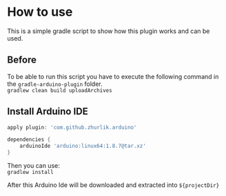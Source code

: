 # How to use
This is a simple gradle script to show how this plugin works and can be used.

## Before
To be able to run this script you have to execute the following command in the `gradle-arduino-plugin` folder.    
`gradlew clean build uploadArchives`

## Install Arduino IDE
```groovy
apply plugin: 'com.github.zhurlik.arduino'

dependencies {
    arduinoIde 'arduino:linux64:1.8.7@tar.xz'
}
```
Then you can use:  
`gradlew install`

After this Arduino Ide will be downloaded and extracted into `${projectDir}`
